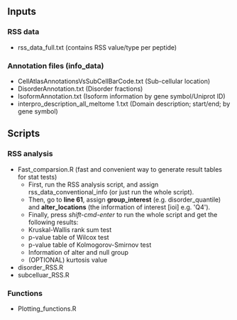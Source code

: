 ## Inputs
### RSS data 
- rss_data_full.txt (contains RSS value/type per peptide)

### Annotation files (info_data)
- CellAtlasAnnotationsVsSubCellBarCode.txt (Sub-cellular location)
- DisorderAnnotation.txt (Disorder fractions)
- IsoformAnnotation.txt (Isoform information by gene symbol/Uniprot ID)
- interpro_description_all_meltome 1.txt (Domain description; start/end; by gene symbol)

## Scripts
### RSS analysis
- Fast_comparsion.R (fast and convenient way to generate result tables for stat tests)
  - First, run the RSS analysis script, and assign rss_data_conventional_info (or just run the whole script).
  - Then, go to **line 61**, assign **group_interest** (e.g. disorder_quantile) and **alter_locations** (the information of interest [ioi] e.g. 'Q4').
  - Finally, press *shift-cmd-enter* to run the whole script and get the following results:
   - Kruskal-Wallis rank sum test
   - p-value table of Wilcox test
   - p-value table of Kolmogorov-Smirnov test
   - Information of alter and null group
   - (OPTIONAL) kurtosis value
- disorder_RSS.R
- subcelluar_RSS.R

### Functions
- Plotting_functions.R


